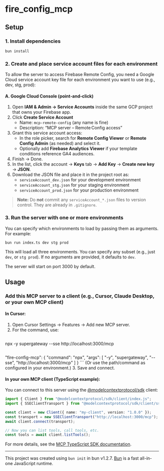 # fire_config_mcp

## Setup

### 1. Install dependencies

```bash
bun install
```

### 2. Create and place service account files for each environment

To allow the server to access Firebase Remote Config, you need a Google Cloud service account key file for each environment you want to use (e.g., dev, stg, prod):

#### A. Google Cloud Console (point‑and‑click)
1. Open **IAM & Admin → Service Accounts** inside the same GCP project that owns your Firebase app.
2. Click **Create Service Account**
   - Name: `mcp-remote-config` (any name is fine)
   - Description: “MCP server – Remote Config access”
3. Grant this service account access:
   - In the role picker, search for **Remote Config Viewer** or **Remote Config Admin** (as needed) and select it.
   - Optionally add **Firebase Analytics Viewer** if your template conditions reference GA4 audiences.
4. Finish → Done.
5. In the list, click the account → **Keys** tab → **Add Key** → **Create new key** → **JSON**.
6. Download the JSON file and place it in the project root as:
   - `serviceAccount_dev.json` for your development environment
   - `serviceAccount_stg.json` for your staging environment
   - `serviceAccount_prod.json` for your production environment

> **Note:** Do **not** commit any `serviceAccount_*.json` files to version control. They are already in `.gitignore`.

### 3. Run the server with one or more environments

You can specify which environments to load by passing them as arguments. For example:

```bash
bun run index.ts dev stg prod
```

This will load all three environments. You can specify any subset (e.g., just `dev`, or `stg prod`). If no arguments are provided, it defaults to `dev`.

The server will start on port 3000 by default.

## Usage

### Add this MCP server to a client (e.g., Cursor, Claude Desktop, or your own MCP client)

#### In Cursor:
1. Open Cursor Settings → Features → Add new MCP server.
2. For the command, use:
   ```
npx -y supergateway --sse http://localhost:3000/mcp
   ```
   ```
"fire-config-mcp": {
    "command": "npx",
    "args": [
    "-y",
    "supergateway",
    "--sse",
    "http://localhost:3000/mcp"
    ]
}
    ```
   (Or use the path/command as configured in your environment.)
3. Save and connect.

#### In your own MCP client (TypeScript example):

You can connect to this server using the [@modelcontextprotocol/sdk](https://www.npmjs.com/package/@modelcontextprotocol/sdk) client:

```typescript
import { Client } from "@modelcontextprotocol/sdk/client/index.js";
import { SSEClientTransport } from "@modelcontextprotocol/sdk/client/sse.js";

const client = new Client({ name: "my-client", version: "1.0.0" });
const transport = new SSEClientTransport("http://localhost:3000/mcp");
await client.connect(transport);

// Now you can list tools, call tools, etc.
const tools = await client.listTools();
```

For more details, see the [MCP TypeScript SDK documentation](https://github.com/modelcontextprotocol/typescript-sdk#writing-mcp-clients).

---

This project was created using `bun init` in bun v1.2.7. [Bun](https://bun.sh) is a fast all-in-one JavaScript runtime.
